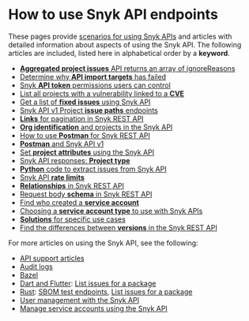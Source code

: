 # How to use Snyk API endpoints

These pages provide [scenarios for using Snyk APIs](scenarios-for-using-snyk-api.md) and articles with detailed information about aspects of using the Snyk API. The following articles are included, listed here in alphabetical order by a **keyword**.

* [**Aggregated project issues** API returns an array of ignoreReasons](aggregated-project-issues-api-returns-an-array-of-ignorereasons.md)
* [Determine why **API import targets** has failed](determine-why-api-import-targets-has-failed.md)
* [Snyk **API token** permissions users can control](api-token-permissions-users-can-control.md)
* [List all projects with a vulnerability linked to a **CVE**](list-all-projects-with-a-vulnerability-linked-to-a-cve.md)
* [Get a list of **fixed issues** using Snyk API](get-a-list-of-fixed-issues-using-snyk-api.md)
* [Snyk API v1 Project **issue paths** endpoints](snyk-api-v1-project-issue-paths-endpoints.md)
* [**Links** for pagination in Snyk REST API](links-for-pagination-in-snyk-rest-api.md)
* [**Org identification** and projects in the Snyk API](org-identification-and-projects-in-snyk-apis.md)
* [How to use **Postman** for Snyk REST API](how-to-use-postman-for-snyk-rest-api.md)
* [**Postman** and Snyk API v1](postman-and-snyk-api-v1.md)
* [Set **project attributes** using the Snyk API](set-project-attributes-using-the-snyk-api.md)
* [Snyk API responses: **Project type**](snyk-api-responses-project-type.md)
* [**Python** code to extract issues from Snyk API](python-code-to-extract-issues-from-snyk-api.md)
* [Snyk API **rate limits**](snyk-api-rate-limits.md)
* [**Relationships** in Snyk REST API](relationships-in-snyk-rest-api.md)
* [Request body **schema** in Snyk REST API](request-body-schema-in-snyk-rest-api.md)
* [Find who created a **service account**](find-who-created-a-service-account.md)
* [Choosing a **service account type** to use with Snyk APIs](choosing-a-service-account-type-to-use-with-snyk-apis.md)
* [**Solutions** for specific use cases](solutions-for-specific-use-cases.md)
* [Find the differences between **versions** in the Snyk REST API](find-the-differences-between-versions-in-the-snyk-rest-api.md)

For more articles on using the Snyk API, see the following:

* [API support articles](https://support.snyk.io/hc/en-us/sections/360001344097-API)
* [Audit logs](../user-management-with-the-snyk-api/retrieve-audit-logs-of-user-initiated-activity-by-api-for-an-org-or-group.md)
* [Bazel](../../getting-started/supported-languages-and-frameworks/bazel.md)
* [Dart and Flutter](../../getting-started/supported-languages-and-frameworks/dart-and-flutter.md): [List issues for a package](../rest-api-endpoint-list-issues-for-a-package.md)
* [Rust](../../getting-started/supported-languages-and-frameworks/rust.md): [SBOM test endpoints](../rest-api-endpoint-test-an-sbom-document-for-vulnerabilities.md), [List issues for a package](../rest-api-endpoint-list-issues-for-a-package.md)
* [User management with the Snyk API](../user-management-with-the-snyk-api/)
* [Manage service accounts using the Snyk API](../../enterprise-configuration/service-accounts/manage-service-accounts-using-the-snyk-api.md)
